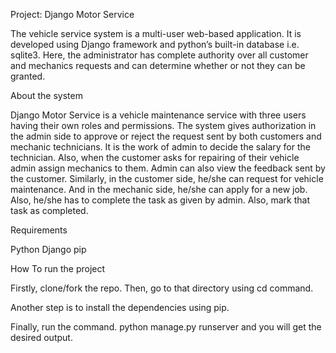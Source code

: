Project: Django Motor Service 

The vehicle service system is a multi-user web-based application. It is developed using Django framework and python’s built-in database i.e. sqlite3. Here, the administrator has complete authority over all customer and mechanics requests and can determine whether or not they can be granted.

About the system

Django Motor Service  is a vehicle maintenance service with three users having their own roles and permissions.
The system gives authorization in the admin side to approve or reject the request sent by both customers and mechanic technicians. It is the work of admin to decide the salary for the technician. Also, when the customer asks for repairing of their vehicle admin assign mechanics to them. Admin can also view the feedback sent by the customer. Similarly, in the customer side, he/she can request for vehicle maintenance. And in the mechanic side, he/she can apply for a new job. Also, he/she has to complete the task as given by admin. Also, mark that task as completed.

Requirements

Python
Django
pip

How To run the project

Firstly, clone/fork the repo. Then, go to that directory using cd command.

Another step is to install the dependencies using pip.

Finally, run the command. python manage.py runserver and you will get the desired output.